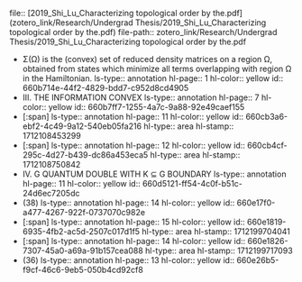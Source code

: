 file:: [2019_Shi_Lu_Characterizing topological order by the.pdf](zotero_link/Research/Undergrad Thesis/2019_Shi_Lu_Characterizing topological order by the.pdf)
file-path:: zotero_link/Research/Undergrad Thesis/2019_Shi_Lu_Characterizing topological order by the.pdf

- Σ(Ω) is the (convex) set of reduced density matrices on a region Ω, obtained from states which minimize all terms overlapping with region Ω in the Hamiltonian.
  ls-type:: annotation
  hl-page:: 1
  hl-color:: yellow
  id:: 660b714e-44f2-4829-bdd7-c952d8cd4905
- III. THE INFORMATION CONVEX
  ls-type:: annotation
  hl-page:: 7
  hl-color:: yellow
  id:: 660b7ff7-1255-4a7c-9a88-92e49caef155
- [:span]
  ls-type:: annotation
  hl-page:: 11
  hl-color:: yellow
  id:: 660cb3a6-ebf2-4c49-9a12-540eb05fa216
  hl-type:: area
  hl-stamp:: 1712108453299
- [:span]
  ls-type:: annotation
  hl-page:: 12
  hl-color:: yellow
  id:: 660cb4cf-295c-4d27-b439-dc86a453eca5
  hl-type:: area
  hl-stamp:: 1712108750842
- IV. G QUANTUM DOUBLE WITH K ⊆ G BOUNDARY
  ls-type:: annotation
  hl-page:: 11
  hl-color:: yellow
  id:: 660d5121-ff54-4c0f-b51c-24d6ec7205dc
- (38)
  ls-type:: annotation
  hl-page:: 14
  hl-color:: yellow
  id:: 660e17f0-a477-4267-922f-0737070c982e
- [:span]
  ls-type:: annotation
  hl-page:: 15
  hl-color:: yellow
  id:: 660e1819-6935-4fb2-ac5d-2507c017d1f5
  hl-type:: area
  hl-stamp:: 1712199704041
- [:span]
  ls-type:: annotation
  hl-page:: 14
  hl-color:: yellow
  id:: 660e1826-7307-45a0-a69a-91b157cea088
  hl-type:: area
  hl-stamp:: 1712199717093
- (36)
  ls-type:: annotation
  hl-page:: 13
  hl-color:: yellow
  id:: 660e26b5-f9cf-46c6-9eb5-050b4cd92cf8
